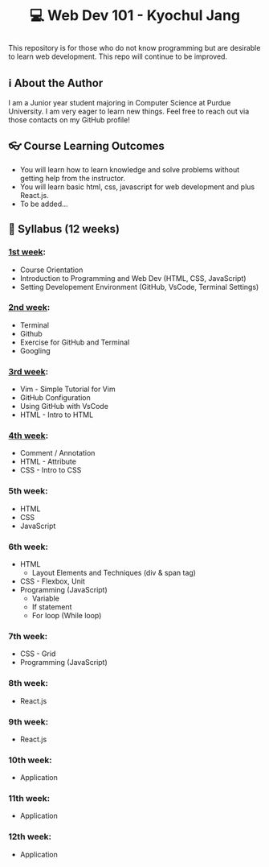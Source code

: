 # <p align = "center">💻 Web Dev 101 - Kyochul Jang</p>

This repository is for those who do not know programming but are desirable to learn web development. This repo will continue to be improved.


## ℹ️ About the Author
I am a Junior year student majoring in Computer Science at Purdue University. I am very eager to learn new things. Feel free to reach out via those contacts on my GitHub profile!

## 👓 Course Learning Outcomes

- You will learn how to learn knowledge and solve problems without getting help from the instructor.
- You will learn basic html, css, javascript for web development and plus React.js.
- To be added...

## 📖 Syllabus (12 weeks)
### [1st week](https://github.com/OfficerChul/webDev101/blob/main/Week_1/Week_1.md):  
- Course Orientation
- Introduction to Programming and Web Dev (HTML, CSS, JavaScript)
- Setting Developement Environment (GitHub, VsCode, Terminal Settings)
### [2nd week](https://github.com/OfficerChul/webDev101/blob/main/Week_2/Week_2.md): 
- Terminal
- Github
- Exercise for GitHub and Terminal
- Googling
### [3rd week](https://github.com/OfficerChul/webDev101/blob/main/Week_3/Week_3.md):
- Vim - Simple Tutorial for Vim
- GitHub Configuration
- Using GitHub with VsCode
- HTML - Intro to HTML
### [4th week](https://github.com/OfficerChul/webDev101/blob/main/Week_4/Week_4.md): 
- Comment / Annotation
- HTML - Attribute
- CSS - Intro to CSS
### 5th week: 
- HTML
- CSS
- JavaScript
### 6th week:
- HTML
    - Layout Elements and Techniques (div & span tag)
- CSS - Flexbox, Unit
- Programming (JavaScript)
    - Variable
    - If statement
    - For loop (While loop)
### 7th week: 
- CSS - Grid
- Programming (JavaScript)
### 8th week: 
- React.js
### 9th week: 
- React.js
### 10th week: 
- Application
### 11th week: 
- Application
### 12th week: 
- Application



